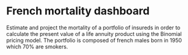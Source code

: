 # French mortality dashboard
Estimate and project the mortality of a portfolio of insureds in order to calculate the present value of a life annuity product using the Binomial pricing model.
The portfolio is composed of french males born in 1950 which 70% are smokers.